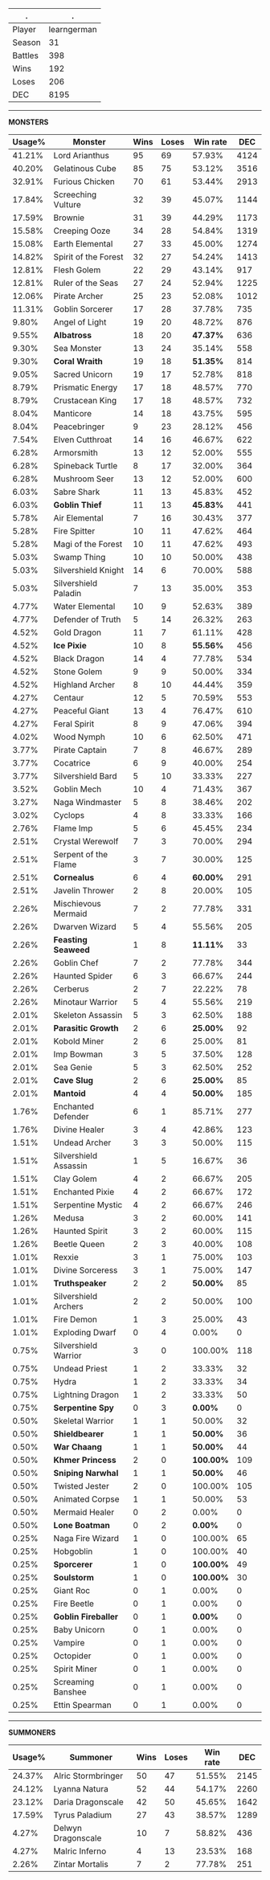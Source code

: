.|.
|-|-
Player|learngerman
Season|31
Battles|398
Wins|192
Loses|206
DEC|8195

---
**MONSTERS**

Usage%|Monster|Wins|Loses|Win rate|DEC|
-|-|-|-|-|-|
41.21%|Lord Arianthus|95|69|57.93%|4124|
40.20%|Gelatinous Cube|85|75|53.12%|3516|
32.91%|Furious Chicken|70|61|53.44%|2913|
17.84%|Screeching Vulture|32|39|45.07%|1144|
17.59%|Brownie|31|39|44.29%|1173|
15.58%|Creeping Ooze|34|28|54.84%|1319|
15.08%|Earth Elemental|27|33|45.00%|1274|
14.82%|Spirit of the Forest|32|27|54.24%|1413|
12.81%|Flesh Golem|22|29|43.14%|917|
12.81%|Ruler of the Seas|27|24|52.94%|1225|
12.06%|Pirate Archer|25|23|52.08%|1012|
11.31%|Goblin Sorcerer|17|28|37.78%|735|
9.80%|Angel of Light|19|20|48.72%|876|
9.55%|**Albatross**|18|20|**47.37%**|636|
9.30%|Sea Monster|13|24|35.14%|558|
9.30%|**Coral Wraith**|19|18|**51.35%**|814|
9.05%|Sacred Unicorn|19|17|52.78%|818|
8.79%|Prismatic Energy|17|18|48.57%|770|
8.79%|Crustacean King|17|18|48.57%|732|
8.04%|Manticore|14|18|43.75%|595|
8.04%|Peacebringer|9|23|28.12%|456|
7.54%|Elven Cutthroat|14|16|46.67%|622|
6.28%|Armorsmith|13|12|52.00%|555|
6.28%|Spineback Turtle|8|17|32.00%|364|
6.28%|Mushroom Seer|13|12|52.00%|600|
6.03%|Sabre Shark|11|13|45.83%|452|
6.03%|**Goblin Thief**|11|13|**45.83%**|441|
5.78%|Air Elemental|7|16|30.43%|377|
5.28%|Fire Spitter|10|11|47.62%|464|
5.28%|Magi of the Forest|10|11|47.62%|493|
5.03%|Swamp Thing|10|10|50.00%|438|
5.03%|Silvershield Knight|14|6|70.00%|588|
5.03%|Silvershield Paladin|7|13|35.00%|353|
4.77%|Water Elemental|10|9|52.63%|389|
4.77%|Defender of Truth|5|14|26.32%|263|
4.52%|Gold Dragon|11|7|61.11%|428|
4.52%|**Ice Pixie**|10|8|**55.56%**|456|
4.52%|Black Dragon|14|4|77.78%|534|
4.52%|Stone Golem|9|9|50.00%|334|
4.52%|Highland Archer|8|10|44.44%|359|
4.27%|Centaur|12|5|70.59%|553|
4.27%|Peaceful Giant|13|4|76.47%|610|
4.27%|Feral Spirit|8|9|47.06%|394|
4.02%|Wood Nymph|10|6|62.50%|471|
3.77%|Pirate Captain|7|8|46.67%|289|
3.77%|Cocatrice|6|9|40.00%|254|
3.77%|Silvershield Bard|5|10|33.33%|227|
3.52%|Goblin Mech|10|4|71.43%|367|
3.27%|Naga Windmaster|5|8|38.46%|202|
3.02%|Cyclops|4|8|33.33%|166|
2.76%|Flame Imp|5|6|45.45%|234|
2.51%|Crystal Werewolf|7|3|70.00%|294|
2.51%|Serpent of the Flame|3|7|30.00%|125|
2.51%|**Cornealus**|6|4|**60.00%**|291|
2.51%|Javelin Thrower|2|8|20.00%|105|
2.26%|Mischievous Mermaid|7|2|77.78%|331|
2.26%|Dwarven Wizard|5|4|55.56%|205|
2.26%|**Feasting Seaweed**|1|8|**11.11%**|33|
2.26%|Goblin Chef|7|2|77.78%|344|
2.26%|Haunted Spider|6|3|66.67%|244|
2.26%|Cerberus|2|7|22.22%|78|
2.26%|Minotaur Warrior|5|4|55.56%|219|
2.01%|Skeleton Assassin|5|3|62.50%|188|
2.01%|**Parasitic Growth**|2|6|**25.00%**|92|
2.01%|Kobold Miner|2|6|25.00%|81|
2.01%|Imp Bowman|3|5|37.50%|128|
2.01%|Sea Genie|5|3|62.50%|252|
2.01%|**Cave Slug**|2|6|**25.00%**|85|
2.01%|**Mantoid**|4|4|**50.00%**|185|
1.76%|Enchanted Defender|6|1|85.71%|277|
1.76%|Divine Healer|3|4|42.86%|123|
1.51%|Undead Archer|3|3|50.00%|115|
1.51%|Silvershield Assassin|1|5|16.67%|36|
1.51%|Clay Golem|4|2|66.67%|205|
1.51%|Enchanted Pixie|4|2|66.67%|172|
1.51%|Serpentine Mystic|4|2|66.67%|246|
1.26%|Medusa|3|2|60.00%|141|
1.26%|Haunted Spirit|3|2|60.00%|115|
1.26%|Beetle Queen|2|3|40.00%|108|
1.01%|Rexxie|3|1|75.00%|103|
1.01%|Divine Sorceress|3|1|75.00%|147|
1.01%|**Truthspeaker**|2|2|**50.00%**|85|
1.01%|Silvershield Archers|2|2|50.00%|100|
1.01%|Fire Demon|1|3|25.00%|43|
1.01%|Exploding Dwarf|0|4|0.00%|0|
0.75%|Silvershield Warrior|3|0|100.00%|118|
0.75%|Undead Priest|1|2|33.33%|32|
0.75%|Hydra|1|2|33.33%|34|
0.75%|Lightning Dragon|1|2|33.33%|50|
0.75%|**Serpentine Spy**|0|3|**0.00%**|0|
0.50%|Skeletal Warrior|1|1|50.00%|32|
0.50%|**Shieldbearer**|1|1|**50.00%**|36|
0.50%|**War Chaang**|1|1|**50.00%**|44|
0.50%|**Khmer Princess**|2|0|**100.00%**|109|
0.50%|**Sniping Narwhal**|1|1|**50.00%**|46|
0.50%|Twisted Jester|2|0|100.00%|105|
0.50%|Animated Corpse|1|1|50.00%|53|
0.50%|Mermaid Healer|0|2|0.00%|0|
0.50%|**Lone Boatman**|0|2|**0.00%**|0|
0.25%|Naga Fire Wizard|1|0|100.00%|65|
0.25%|Hobgoblin|1|0|100.00%|40|
0.25%|**Sporcerer**|1|0|**100.00%**|49|
0.25%|**Soulstorm**|1|0|**100.00%**|30|
0.25%|Giant Roc|0|1|0.00%|0|
0.25%|Fire Beetle|0|1|0.00%|0|
0.25%|**Goblin Fireballer**|0|1|**0.00%**|0|
0.25%|Baby Unicorn|0|1|0.00%|0|
0.25%|Vampire|0|1|0.00%|0|
0.25%|Octopider|0|1|0.00%|0|
0.25%|Spirit Miner|0|1|0.00%|0|
0.25%|Screaming Banshee|0|1|0.00%|0|
0.25%|Ettin Spearman|0|1|0.00%|0|

---
**SUMMONERS**

Usage%|Summoner|Wins|Loses|Win rate|DEC|
-|-|-|-|-|-|
24.37%|Alric Stormbringer|50|47|51.55%|2145|
24.12%|Lyanna Natura|52|44|54.17%|2260|
23.12%|Daria Dragonscale|42|50|45.65%|1642|
17.59%|Tyrus Paladium|27|43|38.57%|1289|
4.27%|Delwyn Dragonscale|10|7|58.82%|436|
4.27%|Malric Inferno|4|13|23.53%|168|
2.26%|Zintar Mortalis|7|2|77.78%|251|
